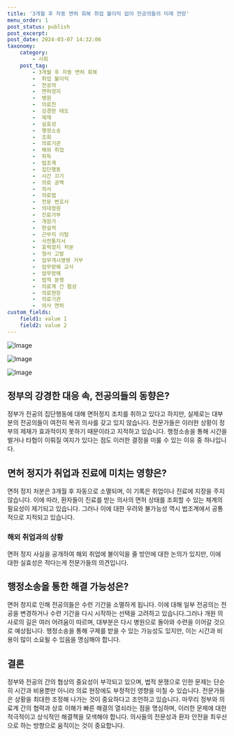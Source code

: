 ```yaml
---
title: '3개월 후 자동 면허 회복 취업 불이익 없어 전공의들의 미래 전망'
menu_order: 1
post_status: publish
post_excerpt: 
post_date: 2024-03-07 14:32:06
taxonomy:
    category:
        - 사회
    post_tag:
        - 3개월 후 자동 면허 회복
        -  취업 불이익
        -  전공의
        -  면허정지
        -  병원
        -  의료진
        -  강경한 태도
        -  제재
        -  실효성
        -  행정소송
        -  조회
        -  의료기관
        -  해외 취업
        -  취득
        -  법조계
        -  집단행동
        -  시간 끄기
        -  의료 공백
        -  의사
        -  의료법
        -  전문 변호사
        -  의대정원
        -  진료거부
        -  개원가
        -  현실적
        -  근무지 이탈
        -  사전통지서
        -  효력정지 처분
        -  형사 고발
        -  업무개시명령 거부
        -  업무방해 교사
        -  업무방해
        -  법적 분쟁
        -  의료계 간 협상
        -  의료현장
        -  의료기관
        -  의사 면허
custom_fields:
    field1: value 1
    field2: value 2
---
```


![Image](https://imgnews.pstatic.net/image/421/2024/03/07/0007395181_001_20240307082109694.jpg?type=w647)

![Image](https://imgnews.pstatic.net/image/421/2024/03/07/0007395181_002_20240307082109784.jpg?type=w647)

![Image](https://imgnews.pstatic.net/image/421/2024/03/07/0007395181_003_20240307082109848.jpg?type=w647)

## 정부의 강경한 대응 속, 전공의들의 동향은?
정부가 전공의 집단행동에 대해 면허정지 조치를 취하고 있다고 하지만, 실제로는 대부분의 전공의들이 여전히 복귀 의사를 갖고 있지 않습니다. 전문가들은 이러한 상황이 정부의 제재가 효과적이지 못하기 때문이라고 지적하고 있습니다. 행정소송을 통해 시간을 벌거나 타협이 이뤄질 여지가 있다는 점도 이러한 결정을 미룰 수 있는 이유 중 하나입니다.
## 면허 정지가 취업과 진료에 미치는 영향은?
면허 정지 처분은 3개월 후 자동으로 소멸되며, 이 기록은 취업이나 진료에 지장을 주지 않습니다. 이에 따라, 환자들이 진료를 받는 의사의 면허 상태를 조회할 수 있는 체계의 필요성이 제기되고 있습니다. 그러나 이에 대한 우려와 불가능성 역시 법조계에서 공통적으로 지적되고 있습니다.
### 해외 취업과의 상황
면허 정지 사실을 공개하여 해외 취업에 불이익을 줄 방안에 대한 논의가 있지만, 이에 대한 실효성은 적다는게 전문가들의 의견입니다.
## 행정소송을 통한 해결 가능성은?
면허 정지로 인해 전공의들은 수련 기간을 소멸하게 됩니다. 이에 대해 일부 전공의는 전공을 변경하거나 수련 기간을 다시 시작하는 선택을 고려하고 있습니다.그러나 개원 의사로의 길은 여러 어려움이 따르며, 대부분은 다시 병원으로 돌아와 수련을 이어갈 것으로 예상됩니다. 행정소송을 통해 구제를 받을 수 있는 가능성도 있지만, 이는 시간과 비용이 많이 소요될 수 있음을 명심해야 합니다.
## 결론
정부와 전공의 간의 협상의 중요성이 부각되고 있으며, 법적 분쟁으로 인한 문제는 단순히 시간과 비용뿐만 아니라 의료 현장에도 부정적인 영향을 미칠 수 있습니다. 전문가들은 상황을 최대한 조정해 나가는 것이 중요하다고 조언하고 있습니다.
마무리
정부와 의료계 간의 협력과 상호 이해가 빠른 해결의 열쇠라는 점을 명심하며, 이러한 문제에 대한 적극적이고 상식적인 해결책을 모색해야 합니다. 의사들의 전문성과 환자 안전을 최우선으로 하는 방향으로 움직이는 것이 중요합니다.
